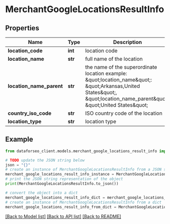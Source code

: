 # MerchantGoogleLocationsResultInfo


## Properties

Name | Type | Description | Notes
------------ | ------------- | ------------- | -------------
**location_code** | **int** | location code | [optional] 
**location_name** | **str** | full name of the location | [optional] 
**location_name_parent** | **str** | the name of the superordinate location example: \&quot;location_name\&quot;: \&quot;Arkansas,United States\&quot;, \&quot;location_name_parent\&quot;: \&quot;United States\&quot; | [optional] 
**country_iso_code** | **str** | ISO country code of the location | [optional] 
**location_type** | **str** | location type | [optional] 

## Example

```python
from dataforseo_client.models.merchant_google_locations_result_info import MerchantGoogleLocationsResultInfo

# TODO update the JSON string below
json = "{}"
# create an instance of MerchantGoogleLocationsResultInfo from a JSON string
merchant_google_locations_result_info_instance = MerchantGoogleLocationsResultInfo.from_json(json)
# print the JSON string representation of the object
print(MerchantGoogleLocationsResultInfo.to_json())

# convert the object into a dict
merchant_google_locations_result_info_dict = merchant_google_locations_result_info_instance.to_dict()
# create an instance of MerchantGoogleLocationsResultInfo from a dict
merchant_google_locations_result_info_from_dict = MerchantGoogleLocationsResultInfo.from_dict(merchant_google_locations_result_info_dict)
```
[[Back to Model list]](../README.md#documentation-for-models) [[Back to API list]](../README.md#documentation-for-api-endpoints) [[Back to README]](../README.md)


